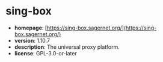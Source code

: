 # sing-box

- **homepage**: [https://sing-box.sagernet.org/](https://sing-box.sagernet.org/)
- **version**: 1.10.7
- **description**: The universal proxy platform.
- **license**: GPL-3.0-or-later

